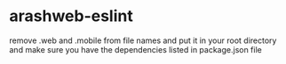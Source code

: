 # arashweb-eslint

remove .web and .mobile from file names and put it in your root directory and make sure you have the dependencies listed in package.json file
